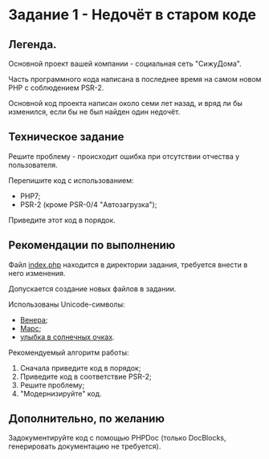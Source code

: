 # Задание 1 - Недочёт в старом коде

## Легенда.

Основной проект вашей компании - социальная сеть "СижуДома". 

Часть программного кода написана в последнее время на самом новом PHP с соблюдением PSR-2.

Основной код проекта написан около семи лет назад, и вряд ли бы изменился, 
если бы не был найден один недочёт.

## Техническое задание

Решите проблему - происходит ошибка при отсутствии отчества у пользователя.

Перепишите код с использованием:
- PHP7;
- PSR-2 (кроме PSR-0/4 "Автозагрузка");

Приведите этот код в порядок.

## Рекомендации по выполнению

Файл [index.php](index.php) находится в директории задания, 
требуется внести в него изменения.

Допускается создание новых файлов в задании.

Использованы Unicode-символы:
- [Венера](https://unicode-table.com/ru/2640/);
- [Марс](https://unicode-table.com/ru/2642/);
- [улыбка в солнечных очках](https://unicode-table.com/ru/1F60E/).


Рекомендуемый алгоритм работы:
1. Сначала приведите код в порядок;
2. Приведите код в соответствие PSR-2;
3. Решите проблему;
4. "Модернизируйте" код.

## Дополнительно, по желанию

Задокументируйте код с помощью PHPDoc (только DocBlocks, 
генерировать документацию не требуется).
